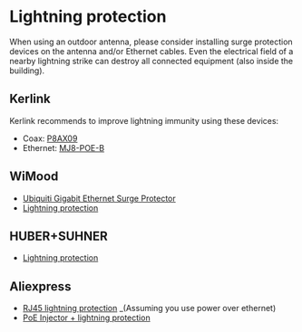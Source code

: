 # Lightning protection

When using an outdoor antenna, please consider installing surge protection devices on the antenna and/or Ethernet cables. Even the electrical field of a nearby lightning strike can destroy all connected equipment (also inside the building).

## Kerlink

Kerlink recommends to improve lightning immunity using these devices:

* Coax: [P8AX09](http://www.citel.fr/en/produit/citel-radiocommunication-surge-protectors/citel-coaxial-gdt/gamme-coaxial-P8AX/p8ax09-nmf.html)
* Ethernet: [MJ8-POE-B](http://www.citel.fr/en/produit/citel-surge-protector-for-dataline-network/poe-surge-protector/surge-protectors-MJ8-POE/mj8-poe-b.html)

## WiMood

* [Ubiquiti Gigabit Ethernet Surge Protector](http://www.wimoodshop.nl/product/613/Ubiquiti-Gigabit-Ethernet-Surge-Protector)
* [Lightning protection](http://www.wimoodshop.nl/product/82/Bliksembeveiliging-tot-2,4-GHz)

## HUBER+SUHNER

* [Lightning protection](http://www.hubersuhner.com/en/lightningprotection)

## Aliexpress

* [RJ45 lightning protection](http://www.aliexpress.com/item/1-10pcs-RJ45-Ethernet-Network-Surge-Protector-Lightning-Arrester-SPD-Device-10KA/32384571796.html) _(Assuming you use power over ethernet)
* [PoE Injector + lightning protection](http://www.aliexpress.com/item/Hi-Power-60W-10-100-1000M-Gigabyte-POE-Injector-AC100-240V-Midspan4-5-7-8-for/32596142073.html?spm=2114.10010108.1000010.3.7dSlHv)